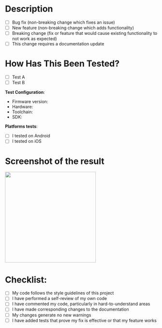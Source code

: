 # Description

<!-- Please include a summary of the change and which issue is fixed. 

Fixes # (issue)

## Type of change

<!-- Please delete options that are not relevant. -->

- [ ] Bug fix (non-breaking change which fixes an issue)
- [ ] New feature (non-breaking change which adds functionality)
- [ ] Breaking change (fix or feature that would cause existing functionality to not work as expected)
- [ ] This change requires a documentation update

# How Has This Been Tested?

<!-- Please describe the tests that you ran to verify your changes. Provide instructions so we can reproduce. -->

- [ ] Test A
- [ ] Test B

<!-- Please don't forget to list any relevant details for your test configuration. -->
**Test Configuration**:
* Firmware version:
* Hardware:
* Toolchain:
* SDK:

**Platforms tests**:

- [ ] I tested on Android
- [ ] I tested on iOS

<!-- If you can't test on iOS, don't hesitate to ask a maintainer to do it -->

# Screenshot of the result
<!-- Please put your screenshots in the img tag bellow to make them more readable -->

<img width="300" src=""></img>

# Checklist:

- [ ] My code follows the style guidelines of this project
- [ ] I have performed a self-review of my own code
- [ ] I have commented my code, particularly in hard-to-understand areas
- [ ] I have made corresponding changes to the documentation
- [ ] My changes generate no new warnings
- [ ] I have added tests that prove my fix is effective or that my feature works
